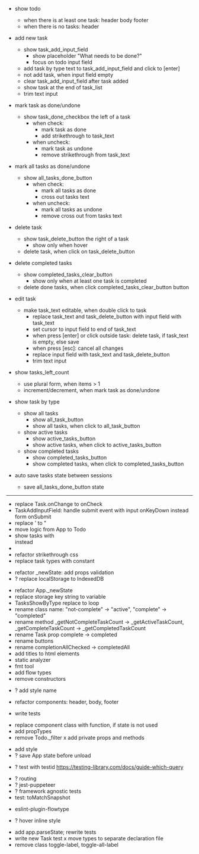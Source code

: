 + show todo
    + when there is at least one task:
        header
        body
        footer
    + when there is no tasks:
        header

+ add new task
    + show task_add_input_field
        + show placeholder "What needs to be done?"
        + focus on todo input field
    + add task by type text to task_add_input_field and click to [enter]
    + not add task, when input field empty
    + clear task_add_input_field after task added
    + show task at the end of task_list
    + trim text input

+ mark task as done/undone
    + show task_done_checkbox the left of a task
        + when check:
            + mark task as done
            + add strikethrough to task_text
        + when uncheck:
            + mark task as undone
            + remove strikethrough from task_text

+ mark all tasks as done/undone
    + show all_tasks_done_button
        + when check:
            + mark all tasks as done
            + cross out tasks text
        + when uncheck:
            + mark all tasks as undone
            + remove cross out from tasks text

+ delete task
    + show task_delete_button the right of a task
        + show only when hover
    + delete task, when click on task_delete_button

+ delete completed tasks
    + show completed_tasks_clear_button
        + show only when at least one task is completed
    + delete done tasks, when click completed_tasks_clear_button button

+ edit task
    + make task_text editable, when double click to task
        + replace task_text and task_delete_button with input field with task_text
        + set cursor to input field to end of task_text
        + when press [enter] or click outside task: delete task, if task_text is empty, else save
        + when press [esc]: cancel all changes
        + replace input field with task_text and task_delete_button
        + trim text input

+ show tasks_left_count
    + use plural form, when items > 1
    + increment/decrement, when mark task as done/undone

+ show task by type
    + show all tasks
        + show all_task_button
        + show all tasks, when click to all_task_button
    + show active tasks
        + show active_tasks_button
        + show active tasks, when click to active_tasks_button
    + show completed tasks
        + show completed_tasks_button
        + show completed tasks, when click to completed_tasks_button

+ auto save tasks state between sessions
    + save all_tasks_done_button state

--------------------------------------------------------------------------------
+ replace Task.onChange to onCheck
+ TaskAddInputField: handle submit event with input onKeyDown instead form onSubmit
+ replace ' to "
+ move logic from App to Todo
+ show tasks with <div> instead <li>
+ refactor strikethrough css
+ replace task types with constant
- refactor _newState: add props validation
- ? replace localStorage to IndexedDB
+ refactor App._newState
+ replace storage key string to variable
+ TasksShowByType replace to loop
+ rename class name: "not-complete" -> "active", "complete" -> "completed"
+ rename method _getNotCompleteTaskCount -> _getActiveTaskCount, _getCompleteTaskCount -> _getCompletedTaskCount
+ rename Task prop complete -> completed
+ rename buttons
+ rename completionAllChecked -> completedAll
+ add titles to html elements
+ static analyzer
+ fmt tool
+ add flow types
+ remove constructors
- ? add style name
+ refactor components: header, body, footer
- write tests
+ replace component class with function, if state is not used
+ add propTypes
+ remove Todo._filter
x add private props and methods
    <!-- not testable -->
- add style
- ? save App state before unload
+ ? test with testid https://testing-library.com/docs/guide-which-query
- ? routing
- ? jest-puppeteer
- ? framework agnostic tests
- test: toMatchSnapshot
+ eslint-plugin-flowtype
- ? hover inline style
+ add app.parseState; rewrite tests
+ write new Task test
x move types to separate declaration file
    <!-- does not work as expected -->
+ remove class toggle-label, toggle-all-label